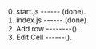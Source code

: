 0. start.js ------ (done).
1. index.js ------ (done).
2. Add row --------().
3. Edit Cell ------().
